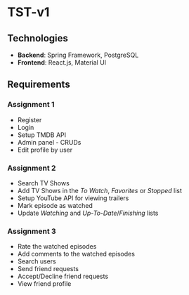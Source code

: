 # TST-v1
<h2>Technologies</h2>
<ul>
  <li><span><strong>Backend</strong>: Spring Framework, PostgreSQL</span></li>
  <li><span><strong>Frontend</strong>: React.js, Material UI</span></li>
</ul>
<h2>Requirements</h2>
<h3>Assignment 1</h3>
<ul>
  <li>Register</li>
  <li>Login</li>
  <li>Setup TMDB API</li>
  <li>Admin panel - CRUDs</li>
  <li>Edit profile by user</li>
</ul>
<h3>Assignment 2</h3>
<ul>
  <li>Search TV Shows</li>
  <li>Add TV Shows in the <i>To Watch</i>, <i>Favorites</i> or <i>Stopped</i> list</li>
  <li>Setup YouTube API for viewing trailers</li>
  <li>Mark episode as watched</li>
  <li>Update <i>Watching</i> and <i>Up-To-Date</i>/<i>Finishing</i> lists</li>
</ul>
<h3>Assignment 3</h3>
<ul>
  <li>Rate the watched episodes</li>
  <li>Add comments to the watched episodes</li>
  <li>Search users</li>
  <li>Send friend requests</li>
  <li>Accept/Decline friend requests</li>
  <li>View friend profile</li>
</ul>




